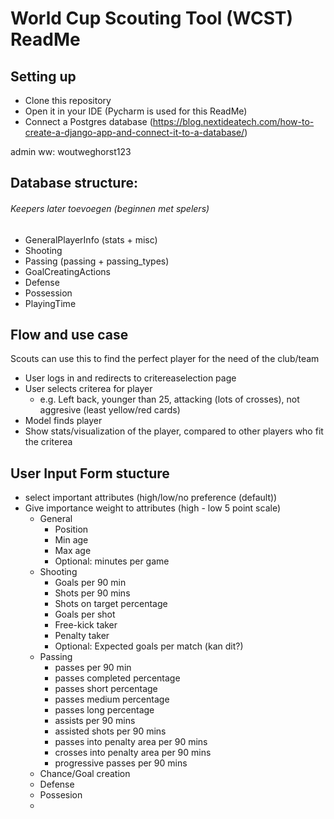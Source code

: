 # World Cup Scouting Tool (WCST) ReadMe

## Setting up
- Clone this repository
- Open it in your IDE (Pycharm is used for this ReadMe)
- Connect a Postgres database (https://blog.nextideatech.com/how-to-create-a-django-app-and-connect-it-to-a-database/)


 
admin
ww: woutweghorst123


## Database structure:
###### Keepers later toevoegen (beginnen met spelers)

- GeneralPlayerInfo (stats + misc)
- Shooting
- Passing (passing + passing_types)
- GoalCreatingActions
- Defense
- Possession
- PlayingTime

## Flow and use case
Scouts can use this to find the perfect player for the need of the club/team
- User logs in and redirects to critereaselection page
- User selects criterea for player
  - e.g. Left back, younger than 25, attacking (lots of crosses), not aggresive (least yellow/red cards)
- Model finds player
- Show stats/visualization of the player, compared to other players who fit the criterea


## User Input Form stucture
- select important attributes (high/low/no preference (default))
- Give importance weight to attributes (high - low 5 point scale)
  - General
    - Position 
    - Min age
    - Max age
    - Optional: minutes per game
  - Shooting
    - Goals per 90 min
    - Shots per 90 mins
    - Shots on target percentage
    - Goals per shot
    - Free-kick taker
    - Penalty taker
    - Optional: Expected goals per match (kan dit?)
  - Passing
    - passes per 90 min
    - passes completed percentage
    - passes short percentage
    - passes medium percentage
    - passes long percentage
    - assists per 90 mins
    - assisted shots per 90 mins
    - passes into penalty area per 90 mins
    - crosses into penalty area per 90 mins
    - progressive passes per 90 mins
  - Chance/Goal creation
  - Defense
  - Possesion
  - 